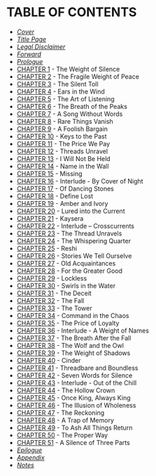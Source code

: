 # TABLE OF CONTENTS

* [*Cover*](Cover_Page.md)
* [*Title Page*](titlepage.md)
* [*Legal Disclaimer*](Legal_Disclaimer.md)
* [*Forward*](Forward.md)
* [*Prologue*](Prologue.md)
* [CHAPTER 1](CHAPTER_01.md) - The Weight of Silence
* [CHAPTER 2](CHAPTER_02.md) - The Fragile Weight of Peace
* [CHAPTER 3](CHAPTER_03.md) - The Silent Toll
* [CHAPTER 4](CHAPTER_04.md) - Ears in the Wind
* [CHAPTER 5](CHAPTER_05.md) - The Art of Listening
* [CHAPTER 6](CHAPTER_06.md) - The Breath of the Peaks
* [CHAPTER 7](CHAPTER_07.md) - A Song Without Words
* [CHAPTER 8](CHAPTER_08.md) - Rare Things Vanish
* [CHAPTER 9](CHAPTER_09.md) - A Foolish Bargain
* [CHAPTER 10](CHAPTER_10.md) - Keys to the Past
* [CHAPTER 11](CHAPTER_11.md) - The Price We Pay
* [CHAPTER 12](CHAPTER_12.md) - Threads Unravel
* [CHAPTER 13](CHAPTER_13.md) - I Will Not Be Held
* [CHAPTER 14](CHAPTER_14.md) - Name in the Wall
* [CHAPTER 15](CHAPTER_15.md) - Missing
* [CHAPTER 16](CHAPTER_16.md) - Interlude - By Cover of Night
* [CHAPTER 17](CHAPTER_17.md) - Of Dancing Stones
* [CHAPTER 18](CHAPTER_18.md) - Define Lost
* [CHAPTER 19](CHAPTER_19.md) - Amber and Ivory
* [CHAPTER 20](CHAPTER_20.md) - Lured into the Current
* [CHAPTER 21](CHAPTER_21.md) - Kaysera
* [CHAPTER 22](CHAPTER_22.md) - Interlude – Crosscurrents
* [CHAPTER 23](CHAPTER_23.md) - The Thread Unravels
* [CHAPTER 24](CHAPTER_24.md) - The Whispering Quarter
* [CHAPTER 25](CHAPTER_25.md) - Reshi
* [CHAPTER 26](CHAPTER_26.md) - Stories We Tell Ourselve
* [CHAPTER 27](CHAPTER_27.md) - Old Acquaintances
* [CHAPTER 28](CHAPTER_28.md) - For the Greater Good
* [CHAPTER 29](CHAPTER_29.md) - Lockless
* [CHAPTER 30](CHAPTER_30.md) - Swirls in the Water
* [CHAPTER 31](CHAPTER_31.md) - The Deceit
* [CHAPTER 32](CHAPTER_32.md) - The Fall
* [CHAPTER 33](CHAPTER_33.md) - The Tower
* [CHAPTER 34](CHAPTER_34.md) - Command in the Chaos
* [CHAPTER 35](CHAPTER_35.md) - The Price of Loyalty
* [CHAPTER 36](CHAPTER_36.md) - Interlude - A Weight of Names
* [CHAPTER 37](CHAPTER_37.md) - The Breath After the Fall
* [CHAPTER 38](CHAPTER_38.md) - The Wolf and the Owl
* [CHAPTER 39](CHAPTER_39.md) - The Weight of Shadows
* [CHAPTER 40](CHAPTER_40.md) - Cinder
* [CHAPTER 41](CHAPTER_41.md) - Threadbare and Boundless
* [CHAPTER 42](CHAPTER_42.md) - Seven Words for Silence
* [CHAPTER 43](CHAPTER_43.md) - Interlude - Out of the Chill
* [CHAPTER 44](CHAPTER_44.md) - The Hollow Crown
* [CHAPTER 45](CHAPTER_45.md) - Once King, Always King
* [CHAPTER 46](CHAPTER_46.md) - The Illusion of Wholeness
* [CHAPTER 47](CHAPTER_47.md) - The Reckoning
* [CHAPTER 48](CHAPTER_48.md) - A Trap of Memory
* [CHAPTER 49](CHAPTER_49.md) - To Ash All Things Return
* [CHAPTER 50](CHAPTER_50.md) - The Proper Way
* [CHAPTER 51](CHAPTER_51.md) - A Silence of Three Parts
* [*Epilogue*](Epilogue.md)
* [*Appendix*](Appendix.md)
* [*Notes*](Notes.md)

